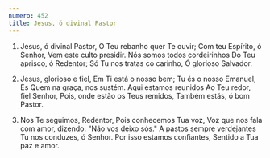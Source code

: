 ```yaml
---
numero: 452
title: Jesus, ó divinal Pastor
---
```

1. Jesus, ó divinal Pastor,
O Teu rebanho quer Te ouvir;
Com teu Espírito, ó Senhor,
Vem este culto presidir.
Nós somos todos cordeirinhos
Do Teu aprisco, ó Redentor;
Só Tu nos tratas co carinho,
Ó glorioso Salvador.

2. Jesus, glorioso e fiel,
Em Ti está o nosso bem;
Tu és o nosso Emanuel,
És Quem na graça, nos sustém.
Aqui estamos reunidos
Ao Teu redor, fiel Senhor,
Pois, onde estão os Teus remidos,
Também estás, ó bom Pastor.

3. Nos Te seguimos, Redentor,
Pois conhecemos Tua voz,
Voz que nos fala com amor, dizendo:
"Não vos deixo sós."
A pastos sempre verdejantes
Tu nos conduzes, ó Senhor.
Por isso estamos confiantes,
Sentido a Tua paz e amor.
